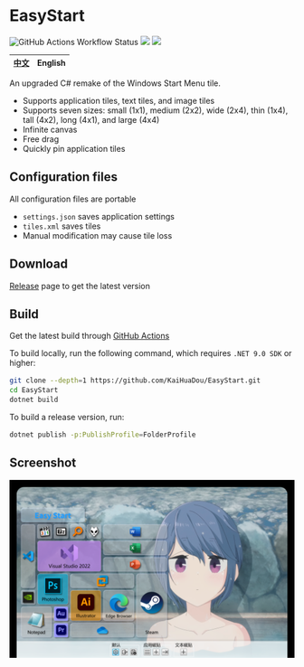 # EasyStart

![GitHub Actions Workflow Status](https://img.shields.io/github/actions/workflow/status/kaihuadou/easystart/build.yml) ![](https://img.shields.io/github/license/kaihuadou/easystart) ![](https://img.shields.io/github/commit-activity/w/kaihuadou/easystart)

| [中文](./README.md) | English |
| :-----------------: | :-----: |

An upgraded C# remake of the Windows Start Menu tile.

- Supports application tiles, text tiles, and image tiles
- Supports seven sizes: small (1x1), medium (2x2), wide (2x4), thin (1x4), tall (4x2), long (4x1), and large (4x4)
- Infinite canvas
- Free drag
- Quickly pin application tiles

## Configuration files

All configuration files are portable

- `settings.json` saves application settings
- `tiles.xml` saves tiles
- Manual modification may cause tile loss

## Download

[Release](https://github.com/KaiHuaDou/EasyStart/releases/latest) page to get the latest version

## Build

Get the latest build through [GitHub Actions](https://github.com/KaiHuaDou/EasyStart/actions)

To build locally, run the following command, which requires `.NET 9.0 SDK` or higher:

```bash
git clone --depth=1 https://github.com/KaiHuaDou/EasyStart.git
cd EasyStart
dotnet build
```

To build a release version, run:

```bash
dotnet publish -p:PublishProfile=FolderProfile
```

## Screenshot

![Screenshot](./doc/Screenshot01.png)
